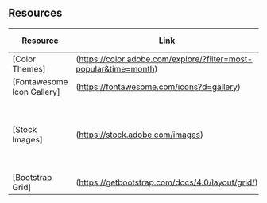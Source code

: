 ## Resources

Resource     | Link | Additional info
-----        | -----        | -----  
[Color Themes]  |   (https://color.adobe.com/explore/?filter=most-popular&time=month)  | browse - customize
[Fontawesome Icon Gallery] | (https://fontawesome.com/icons?d=gallery)  | icons!
[Stock Images]  |   (https://stock.adobe.com/images)    |   Need to vote - **contact Ivan** (paid subscriber) for final download
[Bootstrap Grid]  |   (https://getbootstrap.com/docs/4.0/layout/grid/)    |   bootstrap layout
